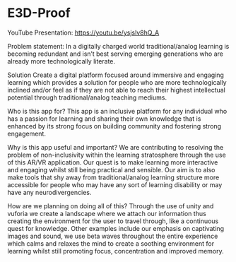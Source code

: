 # E3D-Proof

YouTube Presentation: https://youtu.be/ysjslv8hQ_A

Problem statement:
In a digitally charged world traditional/analog learning is becoming redundant and isn’t best serving emerging generations who are already more technologically literate. 

Solution
Create a digital platform focused around immersive and engaging learning which provides a solution for people who are more technologically inclined and/or feel as if they are not able to reach their highest intellectual potential through traditional/analog teaching mediums. 

Who is this app for?
This app is an inclusive platform for any individual who has a passion for learning and sharing their own knowledge that is enhanced by its strong focus on building community and fostering strong engagement. 

Why is this app useful and important?
We are contributing to resolving the problem of non-inclusivity within the learning stratosphere through the use of this AR/VR application. Our quest is to make learning more interactive and engaging whilst still being practical and sensible. Our aim is to also make tools that shy away from traditional/analog learning structure more accessible for people who may have any sort of learning disability or may have any neurodivergencies. 

How are we planning on doing all of this?
Through the use of unity and vuforia we create a landscape where we attach our information thus creating the environment for the user to travel through, like a continuous quest for knowledge.
Other examples include our emphasis on captivating images and sound, we use beta waves throughout the entire experience which calms and relaxes the mind to create a soothing environment for learning whilst still promoting focus, concentration and improved memory. 
